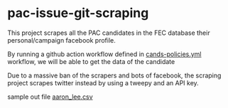 # pac-issue-git-scraping
This project scrapes all the PAC candidates in the FEC database their personal/campaign facebook profile. 


By running a github action workflow defined in [cands-policies.yml](.github/workflows/cands-policies.yml) workflow, we will be able to get the data of the candidate

Due to a massive ban of the scrapers and bots of facebook, the scraping project scrapes twitter instead by using a tweepy and an API key. 

sample out file [aaron_lee.csv](aaron_lee.csv)
